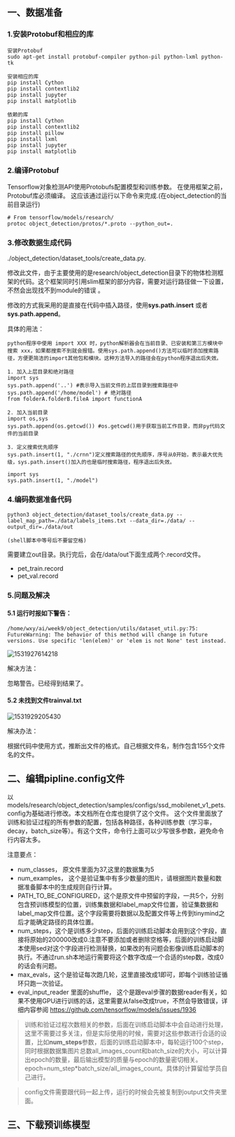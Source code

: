 ## 一、数据准备

### 1.安装Protobuf和相应的库

```shell
安装Protobuf
sudo apt-get install protobuf-compiler python-pil python-lxml python-tk

安装相应的库
pip install Cython
pip install contextlib2
pip install jupyter
pip install matplotlib

依赖的库
pip install Cython
pip install contextlib2
pip install pillow
pip install lxml
pip install jupyter
pip install matplotlib
```

### 2.编译Protobuf

Tensorflow对象检测API使用Protobufs配置模型和训练参数。 在使用框架之前，Protobuf库必须编译。 这应该通过运行以下命令来完成.(在object_detection的当前目录运行)

```shell
# From tensorflow/models/research/
protoc object_detection/protos/*.proto --python_out=.
```

### 3.修改数据生成代码

./object_detection/dataset_tools/create_data.py.

修改此文件，由于主要使用的是research/object_detection目录下的物体检测框架的代码。这个框架同时引用slim框架的部分内容，需要对运行路径做一下设置，不然会出现找不到module的错误 。

修改的方式我采用的是直接在代码中插入路径，使用**sys.path.insert** 或者**sys.path.append**。

具体的用法：

```
python程序中使用 import XXX 时，python解析器会在当前目录、已安装和第三方模块中搜索 xxx，如果都搜索不到就会报错。使用sys.path.append()方法可以临时添加搜索路径，方便更简洁的import其他包和模块。这种方法导入的路径会在python程序退出后失效。

1. 加入上层目录和绝对路径
import sys
sys.path.append('..') #表示导入当前文件的上层目录到搜索路径中
sys.path.append('/home/model') # 绝对路径
from folderA.folderB.fileA import functionA

2. 加入当前目录
import os,sys
sys.path.append(os.getcwd()) #os.getcwd()用于获取当前工作目录，而非py代码文件的当前目录

3. 定义搜索优先顺序
sys.path.insert(1, "./crnn")定义搜索路径的优先顺序，序号从0开始，表示最大优先级，sys.path.insert()加入的也是临时搜索路径，程序退出后失效。

import sys
sys.path.insert(1, "./model")
```

###  4.编码数据准备代码

```
python3 object_detection/dataset_tools/create_data.py --label_map_path=./data/labels_items.txt --data_dir=./data/ --output_dir=./data/out 

(shell脚本中等号后不要留空格)
```

需要建立out目录。执行完后，会在/data/out下面生成两个.record文件。

- pet_train.record
- pet_val.record



### 5.问题及解决

#### 5.1 运行时报如下警告：

```
/home/wxy/ai/week9/object_detection/utils/dataset_util.py:75: FutureWarning: The behavior of this method will change in future versions. Use specific 'len(elem)' or 'elem is not None' test instead.
```

![1531927614218](C:\Users\WXY\AppData\Local\Temp\1531927614218.png)

解决方法：

忽略警告。已经得到结果了。

#### 5.2 未找到文件trainval.txt

![1531929205430](C:\Users\WXY\AppData\Local\Temp\1531929205430.png)

解决办法：

根据代码中使用方式，推断出文件的格式。自己根据文件名，制作包含155个文件名的文件。

## 二、编辑pipline.config文件

以models/research/object_detection/samples/configs/ssd_mobilenet_v1_pets.config为基础进行修改。本文档所在仓库也提供了这个文件。 这个文件里面放了训练和验证过程的所有参数的配置，包括各种路径，各种训练参数（学习率，decay，batch_size等）。有这个文件，命令行上面可以少写很多参数，避免命令行内容太多。

注意要点：

- num_classes， 原文件里面为37,这里的数据集为5
- num_examples， 这个是验证集中有多少数量的图片，请根据图片数量和数据准备脚本中的生成规则自行计算。
- PATH_TO_BE_CONFIGURED，这个是原文件中预留的字段，一共5个，分别包含预训练模型的位置，训练集数据和label_map文件位置，验证集数据和label_map文件位置。这个字段需要将数据以及配置文件等上传到tinymind之后才能确定路径的具体位置。
- num_steps，这个是训练多少step，后面的训练启动脚本会用到这个字段，直接将原始的200000改成0.注意不要添加或者删除空格等，后面的训练启动脚本使用sed对这个字段进行检测替换，如果改的有问题会影像训练启动脚本的执行。不通过run.sh本地运行需要将这个数字改成一个合适的step数，改成0的话会有问题。
- max_evals，这个是验证每次跑几轮，这里直接改成1即可，即每个训练验证循环只跑一次验证。
- eval_input_reader 里面的shuffle， 这个是跟eval步骤的数据reader有关，如果不使用GPU进行训练的话，这里需要从false改成true，不然会导致错误，详细内容参阅 <https://github.com/tensorflow/models/issues/1936>

> 训练和验证过程次数相关的参数，后面在训练启动脚本中会自动进行处理，这里不需要过多关注，但是实际使用的时候，需要对这些参数进行合适的设置，比如**num_steps**参数，后面的训练启动脚本中，每轮运行100个step，同时根据数据集图片总数all_images_count和batch_size的大小，可以计算出epoch的数量，最后输出模型的质量与epoch的数量密切相关。epoch=num_step*batch_size/all_images_count。具体的计算留给学员自己进行。

> config文件需要跟代码一起上传，运行的时候会先被复制到output文件夹里面。

## 三、下载预训练模型

